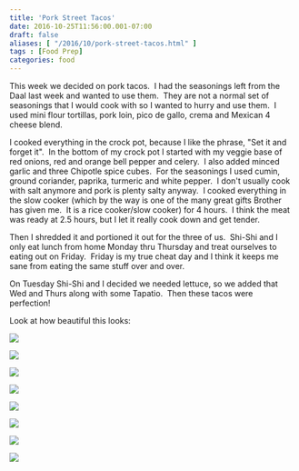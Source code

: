 ```yaml
---
title: 'Pork Street Tacos'
date: 2016-10-25T11:56:00.001-07:00
draft: false
aliases: [ "/2016/10/pork-street-tacos.html" ]
tags : [Food Prep]
categories: food  
---
```


This week we decided on pork tacos.  I had the seasonings left from the Daal last week and wanted to use them.  They are not a normal set of seasonings that I would cook with so I wanted to hurry and use them.  I used mini flour tortillas, pork loin, pico de gallo, crema and Mexican 4 cheese blend.  
  
I cooked everything in the crock pot, because I like the phrase, "Set it and forget it".  In the bottom of my crock pot I started with my veggie base of red onions, red and orange bell pepper and celery.  I also added minced garlic and three Chipotle spice cubes.  For the seasonings I used cumin, ground coriander, paprika, turmeric and white pepper.  I don't usually cook with salt anymore and pork is plenty salty anyway.  I cooked everything in the slow cooker (which by the way is one of the many great gifts Brother has given me.  It is a rice cooker/slow cooker) for 4 hours.  I think the meat was ready at 2.5 hours, but I let it really cook down and get tender.  
  
Then I shredded it and portioned it out for the three of us.  Shi-Shi and I only eat lunch from home Monday thru Thursday and treat ourselves to eating out on Friday.  Friday is my true cheat day and I think it keeps me sane from eating the same stuff over and over.  
  
On Tuesday Shi-Shi and I decided we needed lettuce, so we added that Wed and Thurs along with some Tapatio.  Then these tacos were perfection!    
  
Look at how beautiful this looks:  

[![](https://1.bp.blogspot.com/-BlHaqxDUUc4/WA-qVI2CfYI/AAAAAAAAA3E/eCEnnTFmLWMFFvEx1aNUgMO4TM5B0EDRQCLcB/s640/IMG_6842%255B1%255D.JPG)](https://1.bp.blogspot.com/-BlHaqxDUUc4/WA-qVI2CfYI/AAAAAAAAA3E/eCEnnTFmLWMFFvEx1aNUgMO4TM5B0EDRQCLcB/s1600/IMG_6842%255B1%255D.JPG)

  

[![](https://2.bp.blogspot.com/-UbGTEFL3LDs/WA-qXmPnNoI/AAAAAAAAA3I/Za1PjtoLz-s7tWUs6abXU_K3pSgRcM1pwCLcB/s640/IMG_6843%255B1%255D.JPG)](https://2.bp.blogspot.com/-UbGTEFL3LDs/WA-qXmPnNoI/AAAAAAAAA3I/Za1PjtoLz-s7tWUs6abXU_K3pSgRcM1pwCLcB/s1600/IMG_6843%255B1%255D.JPG)

  

[![](https://3.bp.blogspot.com/-ZAhYUsDna4Q/WA-qZ3iLj-I/AAAAAAAAA3M/KCDkTijBo8ERjcqdmrI0jgenuHhm6gj0gCLcB/s640/IMG_6844%255B1%255D.JPG)](https://3.bp.blogspot.com/-ZAhYUsDna4Q/WA-qZ3iLj-I/AAAAAAAAA3M/KCDkTijBo8ERjcqdmrI0jgenuHhm6gj0gCLcB/s1600/IMG_6844%255B1%255D.JPG)

  

[![](https://3.bp.blogspot.com/-Vnms4QoK77A/WA-qdA5Rw5I/AAAAAAAAA3Q/lb_Lqnh6efg02mI8085d3cKK8WDJjOmwQCLcB/s640/IMG_6850%255B1%255D.JPG)](https://3.bp.blogspot.com/-Vnms4QoK77A/WA-qdA5Rw5I/AAAAAAAAA3Q/lb_Lqnh6efg02mI8085d3cKK8WDJjOmwQCLcB/s1600/IMG_6850%255B1%255D.JPG)

  

[![](https://4.bp.blogspot.com/-qCvSfivXqJs/WA-qgLk6NOI/AAAAAAAAA3U/n7r57kHr9QM1P46_X7HbuKE0WaeAQKgFQCLcB/s640/IMG_6846%255B1%255D.JPG)](https://4.bp.blogspot.com/-qCvSfivXqJs/WA-qgLk6NOI/AAAAAAAAA3U/n7r57kHr9QM1P46_X7HbuKE0WaeAQKgFQCLcB/s1600/IMG_6846%255B1%255D.JPG)

  

[![](https://1.bp.blogspot.com/-GhHcpuwEUD8/WA-qibRTbwI/AAAAAAAAA3Y/E-cozoFfIUMaPu3tjmo-my_384P7W7_KQCLcB/s640/IMG_6847%255B1%255D.JPG)](https://1.bp.blogspot.com/-GhHcpuwEUD8/WA-qibRTbwI/AAAAAAAAA3Y/E-cozoFfIUMaPu3tjmo-my_384P7W7_KQCLcB/s1600/IMG_6847%255B1%255D.JPG)

  

[![](https://3.bp.blogspot.com/-QJd5dDGXzsI/WA-qkjg5EsI/AAAAAAAAA3c/TgxMqbvEgrENgRMlab7pF6fvP_a7lJVqACLcB/s640/IMG_6848%255B1%255D.JPG)](https://3.bp.blogspot.com/-QJd5dDGXzsI/WA-qkjg5EsI/AAAAAAAAA3c/TgxMqbvEgrENgRMlab7pF6fvP_a7lJVqACLcB/s1600/IMG_6848%255B1%255D.JPG)

  

[![](https://3.bp.blogspot.com/-QG1WO3Lha04/WA-qoVuq68I/AAAAAAAAA3g/pyVRsF9OYtAx6WC8Q25q-cSPPyehsvNYgCLcB/s640/IMG_6868%255B1%255D.JPG)](https://3.bp.blogspot.com/-QG1WO3Lha04/WA-qoVuq68I/AAAAAAAAA3g/pyVRsF9OYtAx6WC8Q25q-cSPPyehsvNYgCLcB/s1600/IMG_6868%255B1%255D.JPG)